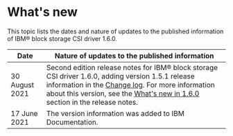 # What's new

This topic lists the dates and nature of updates to the published information of IBM® block storage CSI driver 1.6.0.

|Date|Nature of updates to the published information|
|----|----------------------------------------------|
|30 August 2021|Second edition release notes for IBM® block storage CSI driver 1.6.0, adding version 1.5.1 release information in the [Change log](../content\release_notes\csi_rn_changelog.md). For more information about this version, see the [What's new in 1.6.0](../content/release_notes/csi_rn_whatsnew.md) section in the release notes.|
|17 June 2021|The version information was added to IBM Documentation.|


